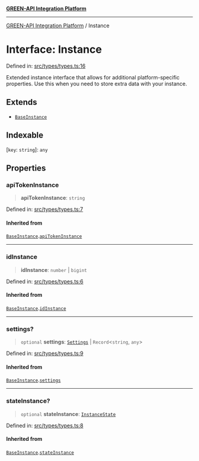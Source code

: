 [**GREEN-API Integration Platform**](../README.md)

***

[GREEN-API Integration Platform](../globals.md) / Instance

# Interface: Instance

Defined in: [src/types/types.ts:16](https://github.com/green-api/greenapi-integration/blob/63683bb8d19b76d9e4ce6bd0a8121d8d2cf428af/src/types/types.ts#L16)

Extended instance interface that allows for additional platform-specific properties.
Use this when you need to store extra data with your instance.

## Extends

- [`BaseInstance`](BaseInstance.md)

## Indexable

\[`key`: `string`\]: `any`

## Properties

### apiTokenInstance

> **apiTokenInstance**: `string`

Defined in: [src/types/types.ts:7](https://github.com/green-api/greenapi-integration/blob/63683bb8d19b76d9e4ce6bd0a8121d8d2cf428af/src/types/types.ts#L7)

#### Inherited from

[`BaseInstance`](BaseInstance.md).[`apiTokenInstance`](BaseInstance.md#apitokeninstance)

***

### idInstance

> **idInstance**: `number` \| `bigint`

Defined in: [src/types/types.ts:6](https://github.com/green-api/greenapi-integration/blob/63683bb8d19b76d9e4ce6bd0a8121d8d2cf428af/src/types/types.ts#L6)

#### Inherited from

[`BaseInstance`](BaseInstance.md).[`idInstance`](BaseInstance.md#idinstance)

***

### settings?

> `optional` **settings**: [`Settings`](Settings.md) \| `Record`\<`string`, `any`\>

Defined in: [src/types/types.ts:9](https://github.com/green-api/greenapi-integration/blob/63683bb8d19b76d9e4ce6bd0a8121d8d2cf428af/src/types/types.ts#L9)

#### Inherited from

[`BaseInstance`](BaseInstance.md).[`settings`](BaseInstance.md#settings)

***

### stateInstance?

> `optional` **stateInstance**: [`InstanceState`](../type-aliases/InstanceState.md)

Defined in: [src/types/types.ts:8](https://github.com/green-api/greenapi-integration/blob/63683bb8d19b76d9e4ce6bd0a8121d8d2cf428af/src/types/types.ts#L8)

#### Inherited from

[`BaseInstance`](BaseInstance.md).[`stateInstance`](BaseInstance.md#stateinstance)
